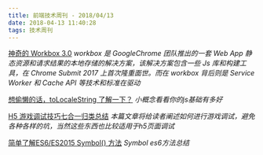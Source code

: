```yaml
---
title: 前端技术周刊 - 2018/04/13
date: 2018-04-13 11:40:28
tags: 技术周刊
---
```


[神奇的 Workbox 3.0](https://zoumiaojiang.com/article/amazing-workbox-3/)
*workbox 是 GoogleChrome 团队推出的一套 Web App 静态资源和请求结果的本地存储的解决方案，该解决方案包含一些 Js 库和构建工具，在 Chrome Submit 2017 上首次隆重面世。而在 workbox 背后则是 Service Worker 和 Cache API 等技术和标准在驱动*

[想偷懒的话，toLocaleString 了解一下？](http://mp.weixin.qq.com/s/t_aPQ4tpUIKUrA0ickfMpQ)
*小概念看看你的js基础有多好*

[H5 游戏调试技巧七合一归类总结](https://mp.weixin.qq.com/s?__biz=MjM5ODAxNTM2NA==&mid=2659647146&idx=2&sn=fbb9f5a216ec7c83d08fbeaf2a50de9f&chksm=bda366418ad4ef577a1074c531737e5291ca88d59a0c74bc9724821b0062d6317ae1806e1aab#rd)
*本篇文章将给读者阐述如何进行游戏调试，避免各种各样的坑，当然这些东西也比较适用于h5页面调试*

[简单了解ES6/ES2015 Symbol() 方法](http://www.zhangxinxu.com/wordpress/2018/04/known-es6-symbol-function/)
*Symbol es6方法总结*